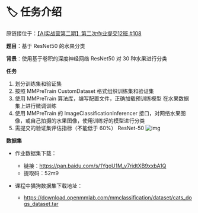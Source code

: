 # 🏷️ 任务介绍

原链接位于：[【AI实战营第二期】第二次作业提交12班 #108](https://github.com/open-mmlab/OpenMMLabCamp/issues/108)

**题目**：基于 ResNet50 的水果分类

**背景**：使用基于卷积的深度神经网络 ResNet50 对 30 种水果进行分类

**任务**
1. 划分训练集和验证集
2. 按照 MMPreTrain CustomDataset 格式组织训练集和验证集
3. 使用 MMPreTrain 算法库，编写配置文件，正确加载预训练模型
在水果数据集上进行微调训练
4. 使用 MMPreTrain 的 ImageClassificationInferencer 接口，对网络水果图像，或自己拍摄的水果图像，使用训练好的模型进行分类
5. 需提交的验证集评估指标（不能低于 60%）
   ResNet-50
   ![img](https://user-images.githubusercontent.com/94358981/243633153-f76b4aa5-e4d6-4c02-bff9-09d974268bfa.png)

**数据集**
+ 作业数据集下载：
  + 链接：https://pan.baidu.com/s/1YgoU1M_v7ridtXB9xxbA1Q
  + 提取码：52m9

+ 课程中猫狗数据集下载地址：
  + https://download.openmmlab.com/mmclassification/dataset/cats_dogs_dataset.tar